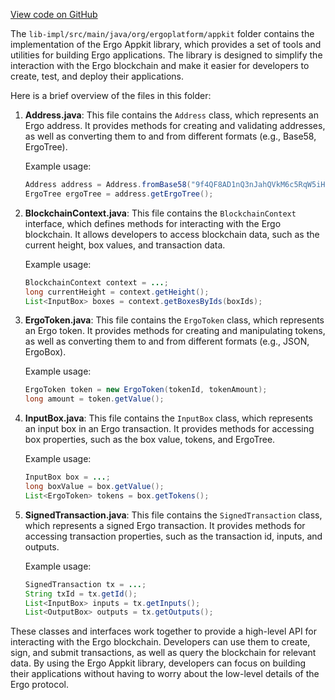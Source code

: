 [View code on GitHub](https://github.com/ergoplatform/ergo-appkit/.autodoc/docs/json/lib-impl/src/main)

The `lib-impl/src/main/java/org/ergoplatform/appkit` folder contains the implementation of the Ergo Appkit library, which provides a set of tools and utilities for building Ergo applications. The library is designed to simplify the interaction with the Ergo blockchain and make it easier for developers to create, test, and deploy their applications.

Here is a brief overview of the files in this folder:

1. **Address.java**: This file contains the `Address` class, which represents an Ergo address. It provides methods for creating and validating addresses, as well as converting them to and from different formats (e.g., Base58, ErgoTree).

   Example usage:
   ```java
   Address address = Address.fromBase58("9f4QF8AD1nQ3nJahQVkM6c5RqW5iH6G3tBmaJxU8CHutaHRdPzg");
   ErgoTree ergoTree = address.getErgoTree();
   ```

2. **BlockchainContext.java**: This file contains the `BlockchainContext` interface, which defines methods for interacting with the Ergo blockchain. It allows developers to access blockchain data, such as the current height, box values, and transaction data.

   Example usage:
   ```java
   BlockchainContext context = ...;
   long currentHeight = context.getHeight();
   List<InputBox> boxes = context.getBoxesByIds(boxIds);
   ```

3. **ErgoToken.java**: This file contains the `ErgoToken` class, which represents an Ergo token. It provides methods for creating and manipulating tokens, as well as converting them to and from different formats (e.g., JSON, ErgoBox).

   Example usage:
   ```java
   ErgoToken token = new ErgoToken(tokenId, tokenAmount);
   long amount = token.getValue();
   ```

4. **InputBox.java**: This file contains the `InputBox` class, which represents an input box in an Ergo transaction. It provides methods for accessing box properties, such as the box value, tokens, and ErgoTree.

   Example usage:
   ```java
   InputBox box = ...;
   long boxValue = box.getValue();
   List<ErgoToken> tokens = box.getTokens();
   ```

5. **SignedTransaction.java**: This file contains the `SignedTransaction` class, which represents a signed Ergo transaction. It provides methods for accessing transaction properties, such as the transaction id, inputs, and outputs.

   Example usage:
   ```java
   SignedTransaction tx = ...;
   String txId = tx.getId();
   List<InputBox> inputs = tx.getInputs();
   List<OutputBox> outputs = tx.getOutputs();
   ```

These classes and interfaces work together to provide a high-level API for interacting with the Ergo blockchain. Developers can use them to create, sign, and submit transactions, as well as query the blockchain for relevant data. By using the Ergo Appkit library, developers can focus on building their applications without having to worry about the low-level details of the Ergo protocol.
